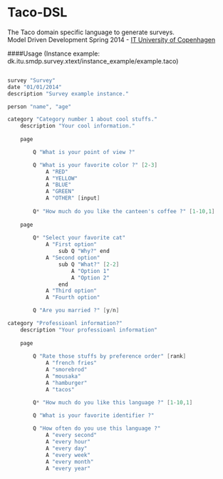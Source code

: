 Taco-DSL
========

The Taco domain specific language to generate surveys.  
Model Driven Development Spring 2014 - [IT University of Copenhagen](www.itu.dk/en)

####Usage
(Instance example: dk.itu.smdp.survey.xtext/instance_example/example.taco)

```java

survey "Survey"
date "01/01/2014"
description "Survey example instance."

person "name", "age"

category "Category number 1 about cool stuffs."
	description "Your cool information."
	
	page

		Q "What is your point of view ?"

		Q "What is your favorite color ?" [2-3]
			A "RED"
			A "YELLOW"
			A "BLUE"		
			A "GREEN"
			A "OTHER" [input]
			
		Q* "How much do you like the canteen's coffee ?" [1-10,1]
	
	page
	
		Q* "Select your favorite cat"
			A "First option"
				sub Q "Why?" end
			A "Second option"
				sub Q "What?" [2-2]
					A "Option 1"
					A "Option 2"
				end
			A "Third option"
			A "Fourth option"

		Q "Are you married ?" [y/n]

category "Professioanl information?" 
	description "Your professioanl information"
		
	page
		
		Q "Rate those stuffs by preference order" [rank]
			A "french fries"
			A "smorebrod"
			A "mousaka"
			A "hamburger"
			A "tacos"

		Q* "How much do you like this language ?" [1-10,1] 
		
		Q "What is your favorite identifier ?"

		Q "How often do you use this language ?"
			A "every second"
			A "every hour"
			A "every day"
			A "every week"
			A "every month"
			A "every year"

```